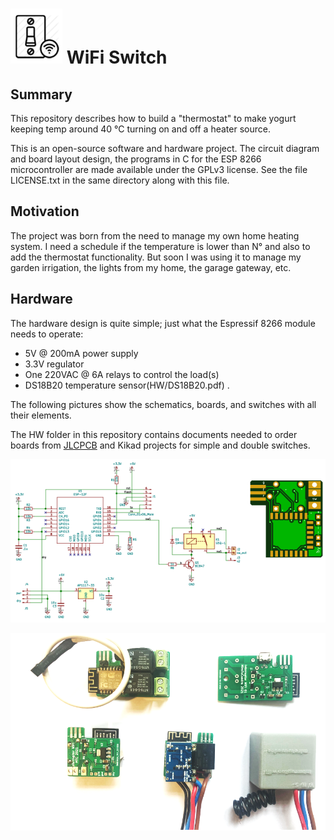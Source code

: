 
# ![alt_text](images/image1.png "image_tooltip")    WiFi Switch

## Summary

This repository describes how to build a "thermostat" to make yogurt keeping temp around 40 °C turning on and off a heater source.

This is an open-source software and hardware project. The circuit diagram and board layout design, the programs in C for the ESP 8266 microcontroller are made available under the GPLv3 license. See the file LICENSE.txt in the same directory along with this file.

## Motivation

The project was born from the need to manage my own home heating system. I need a schedule if the temperature is lower than N° and also to add the thermostat functionality. But soon I was using it to manage my garden irrigation, the lights from my home, the garage gateway, etc.

## Hardware

The hardware design is quite simple; just what the Espressif 8266 module needs to operate:

- 5V @ 200mA power supply
- 3.3V regulator
- One 220VAC @ 6A relays to control the load(s)
- DS18B20 temperature sensor(HW/DS18B20.pdf)
.

The following pictures show the schematics, boards, and switches with all their elements.

The HW folder in this repository contains documents needed to order boards from [JLCPCB](https://jlcpcb.com/) and Kikad projects for simple and double switches.

![alt_text](images/image2.png "image_tooltip")

![alt_text](images/image4.png "image_tooltip")
